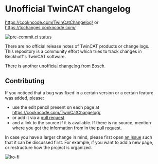 # Unofficial TwinCAT changelog

<https://cookncode.com/TwinCatChangelog/> or <https://tcchanges.cookncode.com/>

[![pre-commit.ci status](https://results.pre-commit.ci/badge/github/Roald87/TwinCatChangelog/main.svg)](https://results.pre-commit.ci/latest/github/Roald87/TwinCatChangelog/main)

There are no official release notes of TwinCAT products or change logs. This repository is a community effort which tries to track changes in Beckhoff's TwinCAT software.

There is another [unofficial changelog from Bosch](https://community.developer.bosch.com/t5/Knowledge-base/TwinCAT-XAE-Version-Overview/ta-p/48982).

## Contributing

If you noticed that a bug was fixed in a certain version or a certain feature was added, please:

-   use the edit pencil present on each page at <https://cookncode.com/TwinCatChangelog/>,
-   or add it via a [pull request](https://docs.github.com/en/pull-requests/collaborating-with-pull-requests/proposing-changes-to-your-work-with-pull-requests/creating-a-pull-request).
-   and a link to the source if it is available. If there is no source, mention where you got the information from in the pull request.

In case you have a larger change in mind, please first open [an issue](https://github.com/Roald87/TwinCatChangelog/issues) such that it can be discussed first. For example, if you want to add a new page, or restructure how the project is organized.

[![ko-fi](https://ko-fi.com/img/githubbutton_sm.svg)](https://ko-fi.com/Z8Z7D5MJ0)

